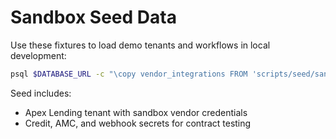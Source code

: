 # Sandbox Seed Data

Use these fixtures to load demo tenants and workflows in local development:

```bash
psql $DATABASE_URL -c "\copy vendor_integrations FROM 'scripts/seed/sandboxTenants.json' WITH (FORMAT json)"
```

Seed includes:
- Apex Lending tenant with sandbox vendor credentials
- Credit, AMC, and webhook secrets for contract testing
